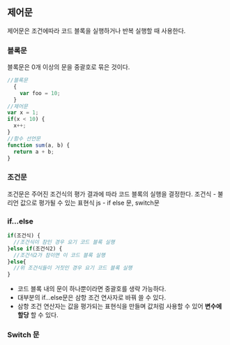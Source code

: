## 제어문 

제어문은 조건에따라 코드 블록을 실행하거나 반복 실행할 때 사용한다. 

### 블록문 
블록문은 0개 이상의 문을 중괄호로 묶은 것이다.

```js
//블록문
  {
    var foo = 10;
  }
//제어문
var x = 1;
if(x < 10) {
  x++;
}
//함수 선언문 
function sum(a, b) {
  return a + b;
}
```

### 조건문 
조건문은 주어진 조건식의 평가 결과에 따라 코드 블록의 실행을 결정한다. 
조건식 - 불리언 값으로 평가될 수 있는 표현식
js - if else 문, switch문 

### if...else
```js 
if(조건식) {
  //조건식이 참인 경우 요기 코드 블록 실행
}else if(조건식2) {
  //조건식2가 참이면 이 코드 블록 실행 
}else{
  //위 조건식들이 거짓인 경우 요기 코드 블록 실행 
}
```
- 코드 블록 내의 문이 하나뿐이라면 중괄호를 생략 가능하다.
- 대부분의 if...else문은 삼항 조건 연사자로 바꿔 쓸 수 있다.
- 삼항 조건 연산자는 값을 평가되는 표현식을 만들며 값처럼 사용할 수 있어 **변수에 할당** 할 수 있다.


### Switch 문
